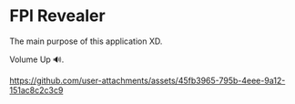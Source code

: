 # FPl Revealer

The main purpose of this application XD.

Volume Up 🔊.

https://github.com/user-attachments/assets/45fb3965-795b-4eee-9a12-151ac8c2c3c9
